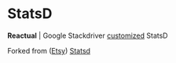StatsD
======

**Reactual** | Google Stackdriver [customized](https://github.com/Stackdriver/stackdriver-statsd-backend) StatsD

Forked from ([Etsy](https://www.etsy.com/)) [Statsd](https://github.com/etsy/statsd)
